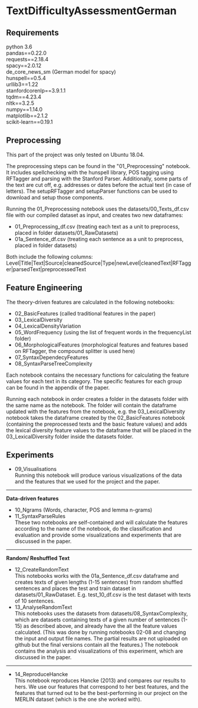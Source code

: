 # TextDifficultyAssessmentGerman

## Requirements
python 3.6  
pandas==0.22.0  
requests==2.18.4  
spacy==2.0.12  
de_core_news_sm (German model for spacy)  
hunspell==0.5.4  
urllib3==1.22  
stanfordcorenlp==3.9.1.1  
tqdm==4.23.4  
nltk==3.2.5  
numpy==1.14.0  
matplotlib==2.1.2  
scikit-learn==0.19.1  

## Preprocessing
This part of the project was only tested on Ubuntu 18.04.

The preprocessing steps can be found in the "01_Preprocessing" notebook. It includes spellchecking with the hunspell library, POS tagging using RFTagger and parsing with the Stanford Parser. Additionally, some parts of the text are cut off, e.g. addresses or dates before the actual text (in case of letters). The setupRFTagger and setupParser functions can be used to download and setup those components.

Running the 01_Preprocessing notebook uses the datasets/00_Texts_df.csv file with our compiled dataset as input, and creates two new dataframes:
* 01_Preprocessing_df.csv (treating each text as a unit to preprocess, placed in folder datasets/01_RawDatasets)
* 01a_Sentence_df.csv (treating each sentence as a unit to preprocess, placed in folder datasets)

Both include the following columns:
Level|Title|Text|Source|cleanedSource|Type|newLevel|cleanedText|RFTagger|parsedText|preprocessedText

## Feature Engineering
The theory-driven features are calculated in the following notebooks:
* 02_BasicFeatures (called traditional features in the paper)
* 03_LexicalDiversity 
* 04_LexicalDensityVariation
* 05_WordFrequency (using the list of frequent words in the frequencyList folder)
* 06_MorphologicalFeatures (morphological features and features based on RFTagger, the compound splitter is used here)
* 07_SyntaxDependecyFeatures 
* 08_SyntaxParseTreeComplexity 

Each notebook contains the necessary functions for calculating the feature values for each text in its category. The specific features for each group can be found in the appendix of the paper.

Running each notebook in order creates a folder in the datasets folder with the same name as the notebook. The folder will contain the dataframe updated with the features from the notebook, e.g. the 03_LexicalDiversity notebook takes the dataframe created by the 02_BasicFeatures notebook (containing the preprocessed texts and the basic feature values) and adds the lexical diversity feature values to the dataframe that will be placed in the 03_LexicalDiversity folder inside the datasets folder.

## Experiments
* 09_Visualisations  
Running this notebook will produce various visualizations of the data and the features that we used for the project and the paper.    
---
**Data-driven features**  
* 10_Ngrams (Words, character, POS and lemma n-grams)
* 11_SyntaxParseRules  
These two notebooks are self-contained and will calculate the features according to the name of the notebook, do the classification and evaluation and provide some visualizations and experiments that are discussed in the paper.  
---
**Random/ Reshuffled Text**  
* 12_CreateRandomText  
This notebooks works with the 01a_Sentence_df.csv dataframe and creates texts of given lengths (1-15 sentences) from random shuffled sentences and places the test and train dataset in datasets/01_RawDataset. E.g. test_10_df.csv is the test dataset with texts of 10 sentences. 
* 13_AnalyseRandomText  
This notebooks uses the datasets from datasets/08_SyntaxComplexity, which are datasets containing texts of a given number of sentences (1-15) as described above, and already have the all the feature values calculated. (This was done by running notebooks 02-08 and changing the input and output file names. The partial results are not uploaded on github but the final versions contain all the features.) The notebook contains the analysis and visualizations of this experiment, which are discussed in the paper.
---
* 14_ReproduceHancke  
This notebook reproduces Hancke (2013) and compares our results to hers. We use our features that correspond to her best features, and the features that turned out to be the best-performing in our project on the MERLIN dataset (which is the one she worked with).
